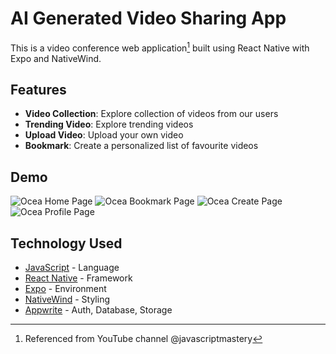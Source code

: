 # AI Generated Video Sharing App

This is a video conference web application[^1] built using React Native with Expo and NativeWind.

## Features

- **Video Collection**: Explore collection of videos from our users
- **Trending Video**: Explore trending videos
- **Upload Video**: Upload your own video
- **Bookmark**: Create a personalized list of favourite videos

## Demo

![Ocea Home Page](assets/demo/home.gif)
![Ocea Bookmark Page](assets/demo/bookmark.gif)
![Ocea Create Page](assets/demo/create.gif)
![Ocea Profile Page](assets/demo/profile.gif)

## Technology Used

- [JavaScript](https://www.javascript.com/) - Language
- [React Native](https://reactnative.dev/) - Framework
- [Expo](https://expo.dev/) - Environment
- [NativeWind](https://www.nativewind.dev/) - Styling
- [Appwrite](https://ui.shadcn.com/) - Auth, Database, Storage

[^1]: Referenced from YouTube channel @javascriptmastery
